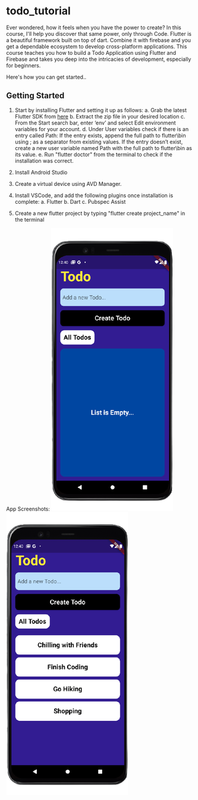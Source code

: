 # todo_tutorial

Ever wondered, how it feels when you have the power to create? In this course, I'll help you discover that same power, only through Code.
Flutter is a beautiful framework built on top of dart. Combine it with firebase and you get a dependable ecosystem to develop cross-platform applications.
This course teaches you how to build a Todo Application using Flutter and Firebase and takes you deep into the intricacies of development, especially for beginners.

Here's how you can get started..

## Getting Started

1. Start by installing Flutter and setting it up as follows:
    a. Grab the latest Flutter SDK from [here](https://flutter.dev/docs/get-started/install)
    b. Extract the zip file in your desired location
    c. From the Start search bar, enter ‘env’ and select Edit environment variables for your account.
    d. Under User variables check if there is an entry called Path:
        If the entry exists, append the full path to flutter\bin using ; as a separator from existing values.
        If the entry doesn’t exist, create a new user variable named Path with the full path to flutter\bin as its value.
    e. Run "flutter doctor" from the terminal to check if the installation was correct.
2. Install Android Studio
3. Create a virtual device using AVD Manager.
4. Install VSCode, and add the following plugins once installation is complete:
    a. Flutter
    b. Dart
    c. Pubspec Assist

5. Create a new flutter project by typing "flutter create project_name" in the terminal

App Screenshots:
![Screenshot 1 ](screenshots\s1.png)
![Screenshot 2](screenshots\s2.png)
